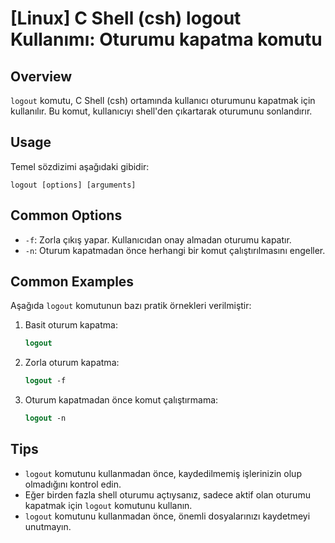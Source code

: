 # [Linux] C Shell (csh) logout Kullanımı: Oturumu kapatma komutu

## Overview
`logout` komutu, C Shell (csh) ortamında kullanıcı oturumunu kapatmak için kullanılır. Bu komut, kullanıcıyı shell'den çıkartarak oturumunu sonlandırır.

## Usage
Temel sözdizimi aşağıdaki gibidir:
```
logout [options] [arguments]
```

## Common Options
- `-f`: Zorla çıkış yapar. Kullanıcıdan onay almadan oturumu kapatır.
- `-n`: Oturum kapatmadan önce herhangi bir komut çalıştırılmasını engeller.

## Common Examples
Aşağıda `logout` komutunun bazı pratik örnekleri verilmiştir:

1. Basit oturum kapatma:
   ```csh
   logout
   ```

2. Zorla oturum kapatma:
   ```csh
   logout -f
   ```

3. Oturum kapatmadan önce komut çalıştırmama:
   ```csh
   logout -n
   ```

## Tips
- `logout` komutunu kullanmadan önce, kaydedilmemiş işlerinizin olup olmadığını kontrol edin.
- Eğer birden fazla shell oturumu açtıysanız, sadece aktif olan oturumu kapatmak için `logout` komutunu kullanın.
- `logout` komutunu kullanmadan önce, önemli dosyalarınızı kaydetmeyi unutmayın.